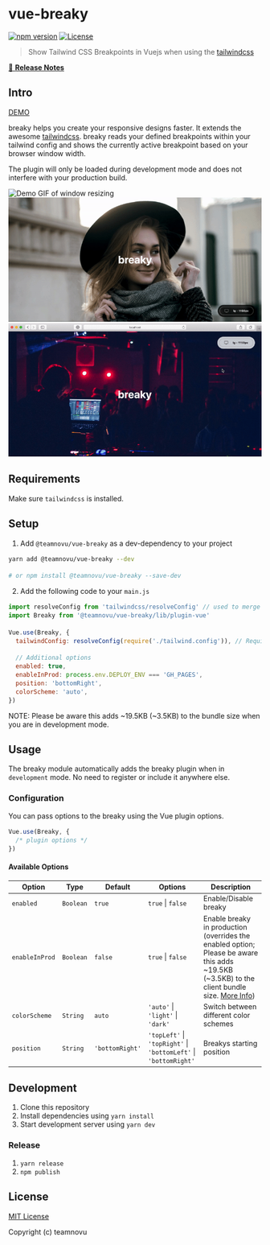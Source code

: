# vue-breaky

[![npm version][npm-version-src]][npm-version-href]
[![License][license-src]][license-href]

<!-- [![npm downloads][npm-downloads-src]][npm-downloads-href] -->
<!-- [![Circle CI][circle-ci-src]][circle-ci-href] -->
<!-- [![Codecov][codecov-src]][codecov-href] -->

> Show Tailwind CSS Breakpoints in Vuejs when using the [tailwindcss](https://github.com/tailwindcss/tailwindcss)

[📖 **Release Notes**](./CHANGELOG.md)

## Intro

[DEMO](https://teamnovu.github.io/vue-breaky/)

breaky helps you create your responsive designs faster. It extends the awesome [tailwindcss](https://github.com/tailwindcss/tailwindcss). breaky reads your defined breakpoints within your tailwind config and shows the currently active breakpoint based on your browser window width.

The plugin will only be loaded during development mode and does not interfere with your production build.

![Demo GIF of window resizing](./example/assets/img/resizing.gif 'Resizing Browser Window')
![Demo GIF of dragging](./example/assets/img/dragging.gif 'Dragging Card to Corners')
![Demo GIF of toggling dark mode](./example/assets/img/toggle-dark-mode.gif 'Toggling between Dark and Light Mode')

## Requirements

Make sure `tailwindcss` is installed.

## Setup

1. Add `@teamnovu/vue-breaky` as a dev-dependency to your project

```bash
yarn add @teamnovu/vue-breaky --dev

# or npm install @teamnovu/vue-breaky --save-dev
```

2. Add the following code to your `main.js`

```js
import resolveConfig from 'tailwindcss/resolveConfig' // used to merge tailwindcss default config with your custom config
import Breaky from '@teamnovu/vue-breaky/lib/plugin-vue'

Vue.use(Breaky, {
  tailwindConfig: resolveConfig(require('./tailwind.config')), // Required

  // Additional options
  enabled: true,
  enableInProd: process.env.DEPLOY_ENV === 'GH_PAGES',
  position: 'bottomRight',
  colorScheme: 'auto',
})
```

NOTE: Please be aware this adds ~19.5KB (~3.5KB) to the bundle size when you are in development mode.

## Usage

The breaky module automatically adds the breaky plugin when in `development` mode.
No need to register or include it anywhere else.

### Configuration

You can pass options to the breaky using the Vue plugin options.

```js
Vue.use(Breaky, {
  /* plugin options */
})
```

#### Available Options

| Option         | Type      | Default         | Options                                                          | Description                                                                                                                                                                                                                   |
| -------------- | --------- | --------------- | ---------------------------------------------------------------- | ----------------------------------------------------------------------------------------------------------------------------------------------------------------------------------------------------------------------------- |
| `enabled`      | `Boolean` | `true`          | `true` \| `false`                                                | Enable/Disable breaky                                                                                                                                                                                                         |
| `enableInProd` | `Boolean` | `false`         | `true` \| `false`                                                | Enable breaky in production (overrides the enabled option; Please be aware this adds ~19.5KB (~3.5KB) to the client bundle size. [More Info](https://github.com/nuxt-community/tailwindcss-module#referencing-in-javascript)) |
| `colorScheme`  | `String`  | `auto`          | `'auto'` \| `'light'` \| `'dark'`                                | Switch between different color schemes                                                                                                                                                                                        |
| `position`     | `String`  | `'bottomRight'` | `'topLeft'` \| `'topRight'` \| `'bottomLeft'` \| `'bottomRight'` | Breakys starting position                                                                                                                                                                                                     |

## Development

1. Clone this repository
2. Install dependencies using `yarn install`
3. Start development server using `yarn dev`

### Release

1. `yarn release`
2. `npm publish`

## License

[MIT License](./LICENSE)

Copyright (c) teamnovu

<!-- Badges -->

[npm-version-src]: https://img.shields.io/npm/v/vue-breaky/latest.svg?style=flat-square
[npm-version-href]: https://github.com/teamnovu/vue-breaky/releases
[npm-downloads-src]: https://img.shields.io/npm/dt/vue-breaky.svg?style=flat-square
[npm-downloads-href]: https://github.com/teamnovu/vue-breaky/releases
[circle-ci-src]: https://img.shields.io/circleci/project/github/teamnovu/vue-breaky.svg?style=flat-square
[circle-ci-href]: https://circleci.com/gh/teamnovu/vue-breaky
[codecov-src]: https://img.shields.io/codecov/c/github/teamnovu/vue-breaky.svg?style=flat-square
[codecov-href]: https://codecov.io/gh/teamnovu/vue-breaky
[license-src]: https://img.shields.io/npm/l/vue-breaky.svg?style=flat-square
[license-href]: https://github.com/teamnovu/vue-breaky/blob/master/LICENSE
